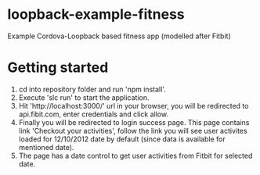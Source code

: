 loopback-example-fitness
========================

Example Cordova-Loopback based fitness app (modelled after Fitbit)

Getting started
===============

1. cd into repository folder and run 'npm install'.
2. Execute 'slc run' to start the application.
3. Hit 'http://localhost:3000/' url in your browser, you will be redirected to api.fibit.com, enter credentials and click allow.
4. Finally you will be redirected to login success page. This page contains link 'Checkout your activities', follow the link you will see user activites loaded for 12/10/2012 date by default (since data is available for mentioned date).
5. The page has a date control to get user activities from Fitbit for selected date.
